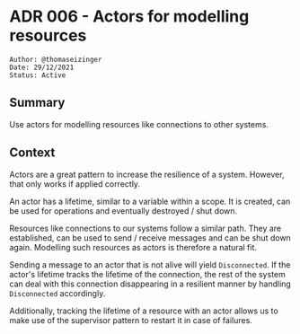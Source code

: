 # ADR 006 - Actors for modelling resources

```
Author: @thomaseizinger
Date: 29/12/2021
Status: Active
```

## Summary

Use actors for modelling resources like connections to other systems.

## Context

Actors are a great pattern to increase the resilience of a system.
However, that only works if applied correctly.

An actor has a lifetime, similar to a variable within a scope.
It is created, can be used for operations and eventually destroyed / shut down.

Resources like connections to our systems follow a similar path.
They are established, can be used to send / receive messages and can be shut down again.
Modelling such resources as actors is therefore a natural fit.

Sending a message to an actor that is not alive will yield `Disconnected`.
If the actor's lifetime tracks the lifetime of the connection, the rest of the system can deal with this connection disappearing in a resilient manner by handling `Disconnected` accordingly.

Additionally, tracking the lifetime of a resource with an actor allows us to make use of the supervisor pattern to restart it in case of failures.
